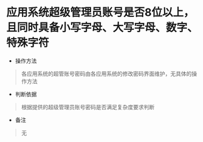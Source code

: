 # 应用系统超级管理员账号是否8位以上，且同时具备小写字母、大写字母、数字、特殊字符

- 操作方法
> 各应用系统的超管账号密码由各应用系统的修改密码界面维护，无具体的操作方法


- 判断依据
> 根据提供的超级管理员账号密码是否满足复杂度要求判断

- 备注
> 无

